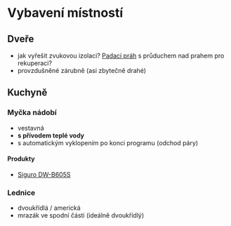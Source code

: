 # Vybavení místností

## Dveře

- jak vyřešit zvukovou izolaci? [Padací práh](https://www.okentes.cz/c/700/pro-dvere-do-pasivnich-domu) s průduchem nad prahem pro rekuperaci?
- provzdušněné zárubně (asi zbytečně drahé)

## Kuchyně

### Myčka nádobí
- vestavná
- **s přívodem teplé vody**
- s automatickým vyklopením po konci programu (odchod páry)

#### Produkty
- [Siguro DW-B605S](https://www.alza.cz/siguro-dw-b605s-profi-care-d12512306.htm)

### Lednice
  - dvoukřídlá / americká
  - mrazák ve spodní části (ideálně dvoukřídlý)